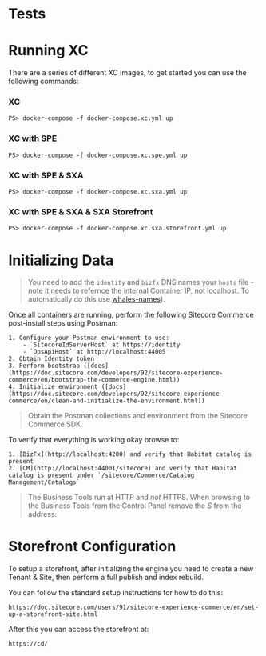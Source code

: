 # Tests

# Running XC
There are a series of different XC images, to get started you can use the following commands:

### XC

```
PS> docker-compose -f docker-compose.xc.yml up
```

### XC with SPE
```
PS> docker-compose -f docker-compose.xc.spe.yml up
```

### XC with SPE & SXA
```
PS> docker-compose -f docker-compose.xc.sxa.yml up
```

### XC with SPE & SXA & SXA Storefront
```
PS> docker-compose -f docker-compose.xc.sxa.storefront.yml up
```

# Initializing Data
> You need to add the `identity` and `bizfx` DNS names your `hosts` file - note it needs to refernce the internal Container IP, not localhost. To automatically do this use [whales-names](https://github.com/gregolsky/whales-names)).

Once all containers are running, perform the following Sitecore Commerce post-install steps using Postman:

    1. Configure your Postman environment to use:
        - `SitecoreIdServerHost` at https://identity
        - `OpsApiHost` at http://localhost:44005
    2. Obtain Identity token
    3. Perform bootstrap ([docs](https://doc.sitecore.com/developers/92/sitecore-experience-commerce/en/bootstrap-the-commerce-engine.html))
    4. Initialize environment ([docs](https://doc.sitecore.com/developers/92/sitecore-experience-commerce/en/clean-and-initialize-the-environment.html))

> Obtain the Postman collections and environment from the Sitecore Commerce SDK.

To verify that everything is working okay browse to:

    1. [BizFx](http://localhost:4200) and verify that Habitat catalog is present
    2. [CM](http://localhost:44001/sitecore) and verify that Habitat catalog is present under `/sitecore/Commerce/Catalog Management/Catalogs`

> The Business Tools run at HTTP and *not* HTTPS. When browsing to the Business Tools from the Control Panel remove the *S* from the address.

# Storefront Configuration
To setup a storefront, after initializing the engine you need to create a new Tenant & Site, then perform a full publish and index rebuild. 

You can follow the standard setup instructions for how to do this:

    https://doc.sitecore.com/users/91/sitecore-experience-commerce/en/set-up-a-storefront-site.html

After this you can access the storefront at:
     
    https://cd/
